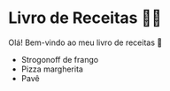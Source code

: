# Livro de Receitas :man_cook:

Olá! Bem-vindo ao meu livro de receitas :wave:

- Strogonoff de frango
- Pizza margherita
- Pavê
